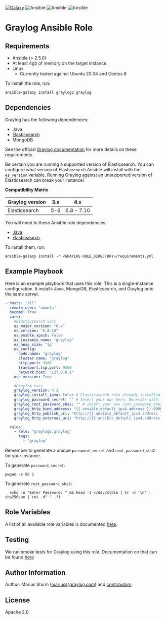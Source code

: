 [![Galaxy](https://img.shields.io/badge/galaxy-graylog--ansible--role-blue)](https://galaxy.ansible.com/Graylog2/graylog) ![Ansible](https://img.shields.io/ansible/role/d/56392.svg) ![Ansible](https://img.shields.io/badge/dynamic/json.svg?label=min_ansible_version&url=https%3A%2F%2Fgalaxy.ansible.com%2Fapi%2Fv1%2Froles%2F56392%2F&query=$.min_ansible_version) ![Ansible](https://img.shields.io/ansible/quality/56392)

# Graylog Ansible Role

## Requirements

- Ansible (> 2.5.0)
- At least 4gb of memory on the target instance.
- Linux
  - Currently tested against Ubuntu 20.04 and Centos 8

To install the role, run:

    ansible-galaxy install graylog2.graylog



## Dependencies

Graylog has the following dependencies:
  - Java
  - [Elasticsearch](https://github.com/elastic/ansible-elasticsearch)
  - MongoDB

See the official [Graylog documentation](https://docs.graylog.org/docs/installing) for more details on these requirements.

Be certain you are running a supported version of Elasticsearch. You can configure what version of Elasticsearch Ansible will install with the `es_version` variable. Running Graylog against an unsupported version of Elasticsearch can break your instance!

**Compatibility Matrix**

| Graylog version   | 3.x | 4.x |
|:--------------|:-------------:|:-------------:|
| Elasticsearch | 5-6 | 6.8 - 7.10 |


You will need to these Ansible role dependencies:
  - [Java](https://github.com/lean-delivery/ansible-role-java)
  - [Elasticsearch](https://github.com/elastic/ansible-elasticsearch).

To install them, run:

    ansible-galaxy install -r <GRAYLOG ROLE_DIRECTORY>/requirements.yml





## Example Playbook

Here is an example playbook that uses this role. This is a single-instance configuration. It installs Java, MongoDB, Elasticsearch, and Graylog onto the same server.

```yaml
- hosts: "all"
  remote_user: "ubuntu"
  become: True
  vars:
    #Elasticsearch vars
    es_major_version: "6.x"
    es_version: "6.8.10"
    es_enable_xpack: False
    es_instance_name: "graylog"
    es_heap_size: "1g"
    es_config:
      node.name: "graylog"
      cluster.name: "graylog"
      http.port: 9200
      transport.tcp.port: 9300
      network.host: "127.0.0.1"
    oss_version: True

    #Graylog vars
    graylog_version: 4.2
    graylog_install_java: False # Elasticsearch role already installed Java
    graylog_password_secret: "" # Insert your own here. Generate with: pwgen -s 96 1
    graylog_root_password_sha2: "" # Insert your own root_password_sha2 here.
    graylog_http_bind_address: "{{ ansible_default_ipv4.address }}:9000"
    graylog_http_publish_uri: "http://{{ ansible_default_ipv4.address }}:9000/"
    graylog_http_external_uri: "http://{{ ansible_default_ipv4.address }}:9000/"

  roles:
    - role: "graylog2.graylog"
      tags:
        - "graylog"
```

Remember to generate a unique `password_secret` and `root_password_sha2` for your instance.

To generate `password_secret`:

    pwgen -s 96 1

To generate `root_password_sha2`:

      echo -n "Enter Password: " && head -1 </dev/stdin | tr -d '\n' | sha256sum | cut -d" " -f1


## Role Variables

A list of all available role variables is documented [here](docs/Variables.md).

## Testing

We run smoke tests for Graylog using this role. Documentation on that can be found [here](docs/Testing.md)

## Author Information

Author: Marius Sturm (<marius@graylog.com>) and [contributors](https://github.com/Graylog2/graylog2-ansible-role/graphs/contributors)

## License

Apache 2.0
